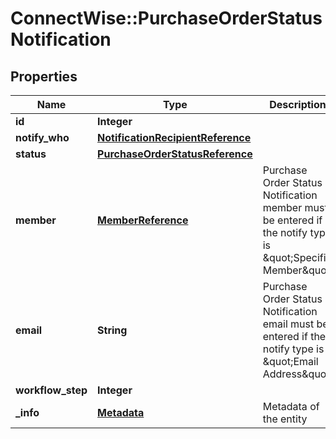 # ConnectWise::PurchaseOrderStatusNotification

## Properties
Name | Type | Description | Notes
------------ | ------------- | ------------- | -------------
**id** | **Integer** |  | [optional] 
**notify_who** | [**NotificationRecipientReference**](NotificationRecipientReference.md) |  | 
**status** | [**PurchaseOrderStatusReference**](PurchaseOrderStatusReference.md) |  | [optional] 
**member** | [**MemberReference**](MemberReference.md) | Purchase Order Status Notification member must be entered if the notify type is \&quot;Specific Member\&quot; | [optional] 
**email** | **String** | Purchase Order Status Notification email must be entered if the notify type is \&quot;Email Address\&quot; | [optional] 
**workflow_step** | **Integer** |  | [optional] 
**_info** | [**Metadata**](Metadata.md) | Metadata of the entity | [optional] 



